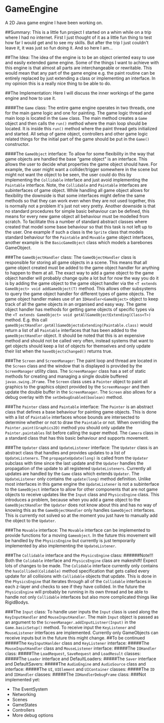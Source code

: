 # GameEngine
A 2D Java game engine I have been working on.

##Summary:
This is a little fun project I started on a whim while on a trip where I had no internet. First I just thought of it as a little fun thing to test how far I would get and to see my skills. But after the trip I just couldn't leave it, it was just so fun doing it. And so here I am...

##The Idea:
The idea of the engine is to be an object oriented easy to use and easily extended game engine. Some of the things I want to achieve with this engine is that almost all parts are interchangeable or rewritable. This would mean that any part of the game engine e.g. the paint routine can be entirely replaced by just extending a class or implementing an interface. In my opinion this is a really nice thing to be able to do.

##The Implementation:
Here I will discuss the inner workings of the game engine and how to use it.

####The `Game` class:
The entire game engine operates in two threads, one for the main game logic and one for painting. The game logic thread and main loop is located in the `Game` class. The main method creates a `Game` object and then calls the `run()` method where the main loop should be located. It is inside this `run()` method where the paint thread gets initialized and started. All setup of game object, controllers and other game logic related things for the initial part of the game should be put in the `Game()` constructor.

####The `GameObject` interface:
To allow for some flexibility in the way that game objects are handled the base "game object" is an interface. This allows the user to decide what properties the game object should have. For example, the user might want a collider/trigger somewhere in the scene but might not want the object to be seen, the user could do this by implementing the `Collidable` interface and just avoid implementing the `Paintable` interface. Note, the `Collidable` and `Paintable` interfaces are subinterfaces of game object. While handling all game object  allows for flexibility the downside is that some interfaces might define the same methods so that they can work even when they are not used together, this is normally not a problem it's just not very pretty. Another downside is that no standard procedures for simple basic behaviour can be defined, this means for every new game object all behaviour must be modelled from scratch. To facilitate this a number of standard abstract classes where created that model some base behaviour so that this task is not left up to the user. One example if such a class is the `Sprite` class that models standard behaviour for the `Paintable` and `Movable` game object interfaces, another example is the `BasicGameObject` class which models a barebones GameObject.

###The `GameObjectHandler` class:
The `GameObjectHandler` class is responsible for storing all game objects in a scene. This means that all game object created must be added to the game object handler for anything to happen to them at all. The exact way to add a game object to the game object handler will probably change quite a lot but for now the way you do it is by adding the game object to the game object handler via the `<T extends GameObject> void addGameObject(T)` method. This allows other subsystems to query the game object handler for different types of game objects. The game object handler makes use of an `IDHandler<GameObject>` object to keep track of all the game objects in an organised and easy way. The game object handler has methods for getting game objects of specific types via the `<T extends GameObject> void getAllGameObjectExtending(Class<T>)` method. E.g. this call `gameObjectHandler.getAllGameObjectsExtending(Paintable.class)` would return a list of all `Paintable` interfaces that has been added to the `gameObjectHandler` object. It should be noted that this is an expensive method and should not be called very often, instead systems that want to get objects should keep a list of objects for themselves and only update their list when the `haveObjectsChanged()` returns true.

###The `Screen` and `ScreenManager`:
The paint loop and thread are located in the `Screen` class and the window that is displayed is provided by the `ScreenManager` utility class. The `ScreenManager` class has a set of static methods for creating and managing a single double buffered `javax.swing.JFrame`. The `Screen` class uses a `Painter` object to paint all graphics to the graphics object provided by the `ScreenManager` and then update the double buffer in the `ScreenManager`. The `Screen` also allows for a debug overlay with the `setDebugEnabled(boolean)` method.

###The `Painter` class and `Paintable` interface:
The `Painter` is an abstract class that defines a base behaviour for painting game objects. This is done with a list of `Paintable` interfaces whose bounds are intersected to determine whether or not to draw the `Paintable` or not. When overriding the `Painter.paint(Graphics2D)` method you should only update the `Painter.paintables` list before calling the super method. The `Camera` class in a standard class that has this basic behaviour and supports movement.

###The `Updater` class and `UpdateListener` interface:
The `Updater` class is an abstract class that handles and provides updates to a list of `UpdateListeners`. The `propagateUpdate(long)` is called from the `Updater` subclass with time since the last update and the `Updater` handles the propagation of the update to all registered `UpdateListeners`. Currently all updates are handled by the `Game` class which extends `Updater`. The `UpdateListener` only contains the `update(long)` method definition. Unlike most interfaces in this game engine the `UpdateListener` is not a subinterface to the `GameObject` interface to allow for other components that are not game objects to receive updates like the `Input` class and `PhysicsEngine` class. This introduces a problem, because when you add a game object to the `GameObjectHandler` the `Updater` does not know about this and has no way of knowing this as the `GameObjectHandler` only handles `GameObject` interfaces. This is currently not solved so at the moment you just have to manually add the object to the `Updater`.

###The `Movable` interface:
The `Movable` interface can be implemented to provide functions for a moving `Gameobject`. In the future this movement will be handled by the `PhysicsEngine` but currently is just temporarily implemented by also implementing the `UpdateListener`.

###The `Collidable` interface and the `PhysicsEngine` class:
######Note!!! Both the `Colidable` interface and `PhysicsEngine` class are makeshift! Expect lots of changes to be made.
The `Colidable` interface currently only contains the `hasCollided(Colidable)` method specification that gets called every update for all collisions with `Collidable` objects that update. This is done in the `PhysicsEngine` that iterates through all of the `Collidable` interfaces in each z-layer and checks to see if they have collided. In the future the `PhysicsEngine` will probably be running in its own thread and be able to handle not only `Collidable` interfaces but also more complicated things like RigidBodys.

###The `Input` class:
To handle user inputs the `Input` class is used along the `KeyInputHandler` and `MouseInputHandler`. The main `Input` object is passed as an argument to the `ScreenManager.addInputListner(Input)` in the `Game.basicSetup()` method. To receive input the `KeyListener` and `MouseListener` interfaces are implemented. Currently only GameObjects can receive inputs but in the future this might change.
##To be continued
#####The `KeyInputHanlder` class and `KeyListener` interface:
#####The `MouseInputHandler` class and `MouseListener` interface:
#####The `IOHandler` class:
#####The `LoadRequest`, `SaveRequest` and `LoadResult` classes:
#####The `Loader` interface and DefaultLoaders:
#####The `Saver` interface and DefaultSavers:
#####The `AudioEngine` and `AudioSource` class and interface:
#####The `UI`, `UIElement` and `UIContainer` classes:
#####The `ID` and `IDHandler` classes:
#####The `IDHandlerDebugFrame` class:
###Not implemented yet:
* The EventSystem
* Networking
* Scenes
* GameStates
* Controllers
* More debug options
